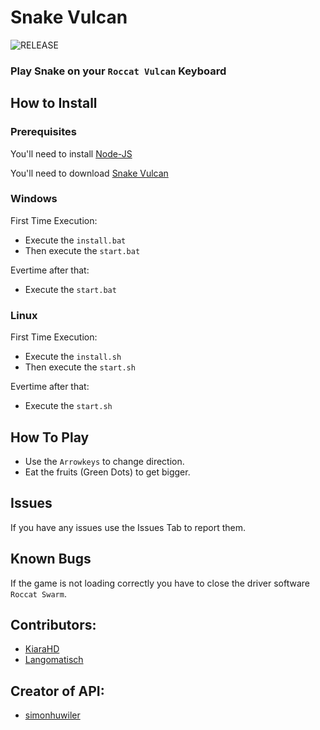 # Snake Vulcan

![RELEASE](https://badgen.net/github/release/kiarahd/snake-vulcan)

### Play Snake on your ``Roccat Vulcan`` Keyboard

## How to Install

### Prerequisites
You'll need to install [Node-JS](https://nodejs.org/en/)

You'll need to download [Snake Vulcan](https://github.com/KiaraHD/snake-vulcan/releases)

### Windows
First Time Execution:
- Execute the `install.bat`
- Then execute the `start.bat`

Evertime after that:
- Execute the `start.bat`

### Linux
First Time Execution:
- Execute the `install.sh`
- Then execute the `start.sh`

Evertime after that:
- Execute the `start.sh`

## How To Play
- Use the ``Arrowkeys`` to change direction. 
- Eat the fruits (Green Dots) to get bigger.

## Issues
If you have any issues use the Issues Tab to report them.

## Known Bugs
If the game is not loading correctly you have to close the driver software `Roccat Swarm`.

## Contributors:
- [KiaraHD](https://github.com/kiarahd)
- [Langomatisch](https://github.com/langomatisch)

## Creator of API:
- [simonhuwiler](https://github.com/simonhuwiler/roccatvulcan)
